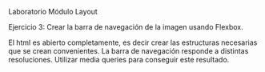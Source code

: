 Laboratorio Módulo Layout

Ejercicio 3: Crear la barra de navegación de la imagen usando Flexbox.

El html es abierto completamente, es decir crear las estructuras necesarias que se crean convenientes.
La barra de navegación responde a distintas resoluciones. Utilizar media queries para conseguir este resultado.